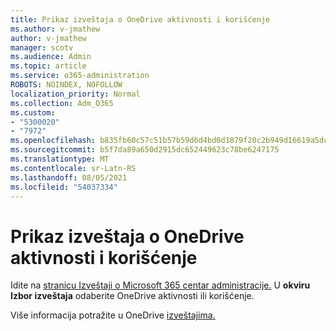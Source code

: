 ```yaml
---
title: Prikaz izveštaja o OneDrive aktivnosti i korišćenje
ms.author: v-jmathew
author: v-jmathew
manager: scotv
ms.audience: Admin
ms.topic: article
ms.service: o365-administration
ROBOTS: NOINDEX, NOFOLLOW
localization_priority: Normal
ms.collection: Adm_O365
ms.custom:
- "5300020"
- "7972"
ms.openlocfilehash: b835fb60c57c51b57b59d6d4bd0d1879f20c2b949d16619a5dcb924d4d66e194
ms.sourcegitcommit: b5f7da89a650d2915dc652449623c78be6247175
ms.translationtype: MT
ms.contentlocale: sr-Latn-RS
ms.lasthandoff: 08/05/2021
ms.locfileid: "54037334"
---
```

# <a name="view-reports-on-onedrive-activity-and-usage"></a>Prikaz izveštaja o OneDrive aktivnosti i korišćenje

Idite na [stranicu Izveštaji o Microsoft 365 centar administracije.](https://admin.microsoft.com/AdminPortal/Home) U **okviru Izbor izveštaja** odaberite OneDrive aktivnosti ili korišćenje.

Više informacija potražite u OneDrive [izveštajima.](https://go.microsoft.com/fwlink/?linkid=875239)

